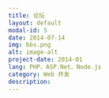```yaml
---
title: 论坛
layout: default
modal-id: 5
date: 2014-07-14
img: bbs.png
alt: image-alt
project-date: 2014-01
lang: PHP、ASP.Net、Node.js
category: Web 开发
description: 
---
```

